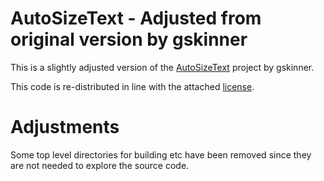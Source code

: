 # AutoSizeText - Adjusted from original version by gskinner

This is a slightly adjusted version of the [AutoSizeText](https://github.com/gskinnerTeam/auto_size_text) project by gskinner.

This code is re-distributed in line with the attached [license](LICENSE).

# Adjustments
Some top level directories for building etc have been removed since they are not needed to explore the source code.
